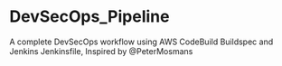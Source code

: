 # DevSecOps_Pipeline
A complete DevSecOps workflow using AWS CodeBuild Buildspec and Jenkins Jenkinsfile, Inspired by @PeterMosmans
